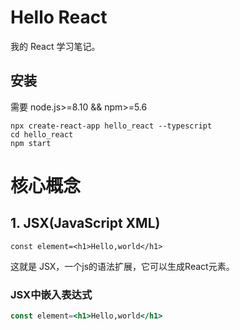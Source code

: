 # Hello React

我的 React 学习笔记。

## 安装

需要 node.js>=8.10 && npm>=5.6

```
npx create-react-app hello_react --typescript
cd hello_react
npm start

```

# 核心概念

## 1. JSX(JavaScript XML)

```JSX
const element=<h1>Hello,world</h1>
```

这就是 JSX，一个js的语法扩展，它可以生成React元素。

### JSX中嵌入表达式

```jsx
const element=<h1>Hello,world</h1>

```
